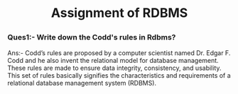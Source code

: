# <p align="center">Assignment of RDBMS </p>
### <p align="left"> Ques1:- Write down the Codd's rules in Rdbms? <p>
 Ans:- Codd’s rules are proposed by a computer scientist named Dr. Edgar F. Codd and he also invent the relational model for database management. These rules are made to ensure data integrity, consistency, and usability. This set of rules basically signifies the characteristics and requirements of a relational database management system (RDBMS).


